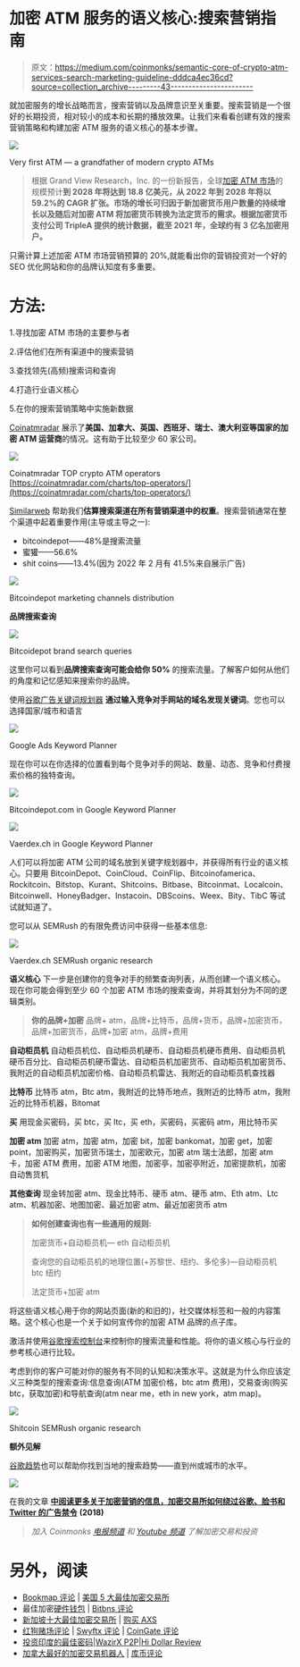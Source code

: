 # 加密 ATM 服务的语义核心:搜索营销指南

> 原文：<https://medium.com/coinmonks/semantic-core-of-crypto-atm-services-search-marketing-guideline-dddca4ec36cd?source=collection_archive---------43----------------------->

就加密服务的增长战略而言，搜索营销以及品牌意识至关重要。搜索营销是一个很好的长期投资，相对较小的成本和长期的播放效果。让我们来看看创建有效的搜索营销策略和构建加密 ATM 服务的语义核心的基本步骤。

![](img/805fb222c7dbecbfabe70d57383af425.png)

Very first ATM — a grandfather of modern crypto ATMs

> 根据 Grand View Research，Inc. 的一份新报告，全球[加密 ATM 市场](https://www.grandviewresearch.com/industry-analysis/crypto-atm-market-report?utm_source=prnewswire&utm_medium=referral&utm_campaign=ict_17-january-22&utm_term=crypto_atm_market&utm_content=rd)的规模预计**到 2028 年将达到 18.8 亿美元，从 2022 年到 2028 年将以 59.2%的 CAGR 扩张。市场的增长可归因于新加密货币用户数量的持续增长以及随后对加密 ATM 将加密货币转换为法定货币的需求。根据加密货币支付公司 TripleA 提供的统计数据，截至 2021 年，全球约有 3 亿名加密用户。**

只需计算上述加密 ATM 市场营销预算的 20%,就能看出你的营销投资对一个好的 SEO 优化网站和你的品牌认知度有多重要。

# 方法:

1.寻找加密 ATM 市场的主要参与者

2.评估他们在所有渠道中的搜索营销

3.查找领先(高频)搜索词和查询

4.打造行业语义核心

5.在你的搜索营销策略中实施新数据

[Coinatmradar](https://coinatmradar.com/charts/top-operators/) 展示了**美国、加拿大、英国、西班牙、瑞士、澳大利亚等国家的加密 ATM 运营商**的情况。这有助于比较至少 60 家公司。

![](img/d1e5a7615e5317acaeab3f7e059ab856.png)

Coinatmradar TOP crypto ATM operators [https://coinatmradar.com/charts/top-operators/](https://coinatmradar.com/charts/top-operators/)

[Similarweb](https://www.similarweb.com/website/bitcoindepot.com/) 帮助我们**估算搜索渠道在所有营销渠道中的权重**。搜索营销通常在整个渠道中起着重要作用(主导或主导之一):

*   bitcoindepot——48%是搜索流量
*   蜜獾——56.6%
*   shit coins——13.4%(因为 2022 年 2 月有 41.5%来自展示广告)

![](img/4a3d8da77279ab5e478e67c179a599f9.png)

Bitcoindepot marketing channels distribution

**品牌搜索查询**

![](img/909a4ceda95048abcbc81a227cabd0ad.png)

Bitcoidepot brand search queries

这里你可以看到**品牌搜索查询可能会给你 50%** 的搜索流量。了解客户如何从他们的角度和记忆感知来搜索你的品牌。

使用[谷歌广告关键词规划器](https://ads.google.com/) **通过输入竞争对手网站的域名发现关键词**。您也可以选择国家/城市和语言

![](img/11e82a8f293acd89f5cf2ad8b1312265.png)

Google Ads Keyword Planner

现在你可以在你选择的位置看到每个竞争对手的网站、数量、动态、竞争和付费搜索价格的独特查询。

![](img/9a7a4e9b88150838a1b85599485ed1c2.png)

Bitcoindepot.com in Google Keyword Planner

![](img/23cb43ef208c644ea47a363fc8a39d50.png)

Vaerdex.ch in Google Keyword Planner

人们可以将加密 ATM 公司的域名放到关键字规划器中，并获得所有行业的语义核心。只要用 BitcoinDepot、CoinCloud、CoinFlip、Bitcoinofamerica、Rockitcoin、Bitstop、Kurant、Shitcoins、Bitbase、Bitcoinmat、Localcoin、Bitcoinwell、HoneyBadger、Instacoin、DBScoins、Weex、Bity、TibC 等试试就知道了。

您可以从 SEMRush 的有限免费访问中获得一些基本信息:

![](img/d07b6800c67de50b5be2b88680854a83.png)

Vaerdex.ch SEMRush organic research

**语义核心**
下一步是创建你的竞争对手的频繁查询列表，从而创建一个语义核心。现在你可能会得到至少 60 个加密 ATM 市场的搜索查询，并将其划分为不同的逻辑类别。

> **你的品牌+加密**
> 品牌+ atm，品牌+比特币，品牌+货币，品牌+加密货币，品牌+加密货币，品牌+加密 atm，品牌+费用

**自动柜员机**
自动柜员机位、自动柜员机硬币、自动柜员机硬币费用、自动柜员机硬币百分比、自动柜员机硬币雷达、自动柜员机加密货币、自动柜员机加密货币、我附近的自动柜员机加密价格、自动柜员机雷达、我附近的自动柜员机查找器

**比特币**
比特币 atm，Btc atm，我附近的比特币地点，我附近的比特币 atm，我附近的比特币机器，Bitomat

**买**
用现金买密码，买 btc，买 ltc，买 eth，买密码，买密码 atm，用比特币买

**加密 atm**
加密 atm，加密 atm，加密 bit，加密 bankomat，加密 get，加密 point，加密购买，加密货币瑞士，加密欧元，加密 atm 瑞士法郎，加密 atm 卡，加密 ATM 费用，加密 ATM 地图，加密亭，加密亭附近，加密提款机，加密自动售货机

**其他查询**
现金转加密 atm、现金比特币、硬币 atm、硬币 atm、Eth atm、Ltc atm、机器加密、地图加密、最近加密 atm、最近加密货币 atm

> **如何创建查询也有一些通用的规则:**
> 
> 加密货币+自动柜员机— eth 自动柜员机
> 
> 查询您的自动柜员机的地理位置(+苏黎世、纽约、多伦多)—自动柜员机 btc 纽约
> 
> 法定货币+加密 atm

将这些语义核心用于你的网站页面(新的和旧的)，社交媒体标签和一般的内容策略。这个核心也是一个关于如何宣传你的加密 ATM 品牌的点子库。

激活并使用[谷歌搜索控制台](https://search.google.com/search-console/about)来控制你的搜索流量和性能。将你的语义核心与行业的参考核心进行比较。

考虑到你的客户可能对你的服务有不同的认知和决策水平。这就是为什么你应该定义三种类型的搜索查询:信息查询(ATM 加密价格，btc atm 费用)，交易查询(购买 btc，获取加密)和导航查询(atm near me，eth in new york，atm map)。

![](img/11157588b4efe720f2951565e54d8fa7.png)

Shitcoin SEMRush organic research

**额外见解**

[谷歌趋势](https://trends.google.com/trends/explore?geo=US&q=crypto%20atm)也可以帮助你找到当地的搜索趋势——直到州或城市的水平。

![](img/2f7588a14df43afd0168f22b363243cb.png)

在我的文章 [**中阅读更多关于加密营销的信息，加密交易所如何绕过谷歌、脸书和 Twitter 的广告禁令**](/@wltrnsk/how-crypto-exchanges-bypass-ad-bans-of-google-facebook-and-twitter-ffadeae9488d) **(2018)**

> *加入 Coinmonks* [*电报频道*](https://t.me/coincodecap) *和* [*Youtube 频道*](https://www.youtube.com/c/coinmonks/videos) *了解加密交易和投资*

# 另外，阅读

*   [Bookmap 评论](https://coincodecap.com/bookmap-review-2021-best-trading-software) | [美国 5 大最佳加密交易所](https://coincodecap.com/crypto-exchange-usa)
*   最佳加密[硬件钱包](/coinmonks/hardware-wallets-dfa1211730c6) | [Bitbns 评论](/coinmonks/bitbns-review-38256a07e161)
*   [新加坡十大最佳加密交易所](https://coincodecap.com/crypto-exchange-in-singapore) | [购买 AXS](https://coincodecap.com/buy-axs-token)
*   [红狗赌场评论](https://coincodecap.com/red-dog-casino-review) | [Swyftx 评论](https://coincodecap.com/swyftx-review) | [CoinGate 评论](https://coincodecap.com/coingate-review)
*   [投资印度的最佳密码](https://coincodecap.com/best-crypto-to-invest-in-india-in-2021)|[WazirX P2P](https://coincodecap.com/wazirx-p2p)|[Hi Dollar Review](https://coincodecap.com/hi-dollar-review)
*   [加拿大最好的加密交易机器人](https://coincodecap.com/5-best-crypto-trading-bots-in-canada) | [库币评论](https://coincodecap.com/kucoin-review)